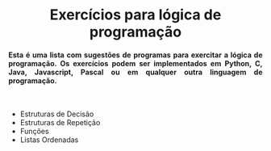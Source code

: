 <h1 align="center"> 
  Exercícios para lógica de programação  
</h1>
 
<h4 align="justify">
  Esta é uma lista com sugestões de programas para exercitar a lógica de programação. Os exercícios podem ser implementados em Python, C, Java, Javascript, Pascal ou em qualquer outra linguagem de programação. 
</h4>

<br />

<ul>
  <li>Estruturas de Decisão</li>
  <li>Estruturas de Repetição</li>
  <li>Funções</li>
  <li>Listas Ordenadas</li>
</ul>
